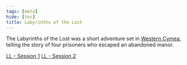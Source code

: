 ```yaml
---
tags: [meta]
hide: [toc]
title: Labyrinths of the Lost
---
```


The Labyrinths of the Lost was a short adventure set in [Western Cymea](<../../../gazetteer/western-green-sea/realms/western-cymea.md>), telling the story of four prisoners who escaped an abandoned manor. 

[LL - Session 1](<./ll-session-1.md>)
[LL - Session 2](<./ll-session-2.md>)

